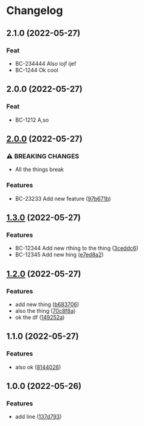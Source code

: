 # Changelog



## 2.1.0 (2022-05-27)

### Feat

- BC-234444 Also iojf ijef
- BC-1244 Ok cool

## 2.0.0 (2022-05-27)

### Feat

- BC-1212 A,so

## [2.0.0](https://github.com/betterPT/release-please-test2/compare/v1.3.0...v2.0.0) (2022-05-27)


### ⚠ BREAKING CHANGES

* All the things break

### Features

* BC-23233 Add new feature ([97b671b](https://github.com/betterPT/release-please-test2/commit/97b671b42523fabe930efb0bbbd0641331872c9f))

## [1.3.0](https://github.com/betterPT/release-please-test2/compare/v1.2.0...v1.3.0) (2022-05-27)


### Features

* BC-12344 Add new rthing to the thing ([3ceddc6](https://github.com/betterPT/release-please-test2/commit/3ceddc6b19edba911c87a38d7c1316487b144c6d))
* BC-12345 Add new hing ([e7ed8a2](https://github.com/betterPT/release-please-test2/commit/e7ed8a274c868187c6f57abd8b30d65bd746906a))

## [1.2.0](https://github.com/betterPT/release-please-test2/compare/v1.1.0...v1.2.0) (2022-05-27)


### Features

* add new thing ([b683706](https://github.com/betterPT/release-please-test2/commit/b683706c44f82f503f863f1bce21f3a2675054f4))
* also the thing ([70c8f8a](https://github.com/betterPT/release-please-test2/commit/70c8f8a3ee6519ddfd70a66b4c5513e9f1df4a41))
* ok the df ([149252a](https://github.com/betterPT/release-please-test2/commit/149252adc8ba427606dd286c00a0b92d7cc5b1ce))

## 1.1.0 (2022-05-27)
### Features

* also ok ([8144026](https://github.com/betterPT/release-please-test2/commit/8144026f0ed07a26535a710ac7685d52f6cb1426))




## 1.0.0 (2022-05-26)
### Features

* add line ([137d793](https://github.com/betterpt/release-please-test2/commit/137d793815404f3604b956d34cf0c0ad0feaf310))
